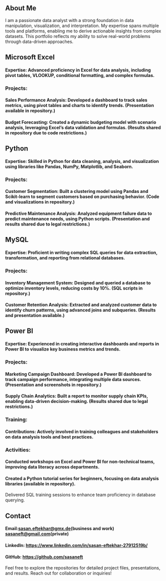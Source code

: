 ## About Me
I am a passionate data analyst with a strong foundation in data manipulation, visualization, and interpretation. My expertise spans multiple tools and platforms, enabling me to derive actionable insights from complex datasets. This portfolio reflects my ability to solve real-world problems through data-driven approaches.

## Microsoft Excel
#### Expertise: Advanced proficiency in Excel for data analysis, including pivot tables, VLOOKUP, conditional formatting, and complex formulas.
### Projects:
#### Sales Performance Analysis: Developed a dashboard to track sales metrics, using pivot tables and charts to identify trends. (Presentation available in repository.)
#### Budget Forecasting: Created a dynamic budgeting model with scenario analysis, leveraging Excel’s data validation and formulas. (Results shared in repository due to code restrictions.)
## Python
#### Expertise: Skilled in Python for data cleaning, analysis, and visualization using libraries like Pandas, NumPy, Matplotlib, and Seaborn.
### Projects:
#### Customer Segmentation: Built a clustering model using Pandas and Scikit-learn to segment customers based on purchasing behavior. (Code and visualizations in repository.)
#### Predictive Maintenance Analysis: Analyzed equipment failure data to predict maintenance needs, using Python scripts. (Presentation and results shared due to legal restrictions.)
## MySQL
#### Expertise: Proficient in writing complex SQL queries for data extraction, transformation, and reporting from relational databases.
### Projects:
#### Inventory Management System: Designed and queried a database to optimize inventory levels, reducing costs by 10%. (SQL scripts in repository.)
#### Customer Retention Analysis: Extracted and analyzed customer data to identify churn patterns, using advanced joins and subqueries. (Results and presentation available.)
## Power BI
#### Expertise: Experienced in creating interactive dashboards and reports in Power BI to visualize key business metrics and trends.
### Projects:
#### Marketing Campaign Dashboard: Developed a Power BI dashboard to track campaign performance, integrating multiple data sources. (Presentation and screenshots in repository.)
#### Supply Chain Analytics: Built a report to monitor supply chain KPIs, enabling data-driven decision-making. (Results shared due to legal restrictions.)
### Training: 
#### Contributions: Actively involved in training colleagues and stakeholders on data analysis tools and best practices.
### Activities:
#### Conducted workshops on Excel and Power BI for non-technical teams, improving data literacy across departments.
#### Created a Python tutorial series for beginners, focusing on data analysis libraries (available in repository).
Delivered SQL training sessions to enhance team proficiency in database querying.
## Contact
#### Email:sasan.eftekhar@gmx.de(business and work)    sasaneft@gmail.com(private) 
#### LinkedIn: https://www.linkedin.com/in/sasan-eftekhar-27912519b/
#### GitHub: https://github.com/sasaneft
Feel free to explore the repositories for detailed project files, presentations, and results. Reach out for collaboration or inquiries!
